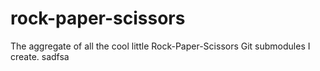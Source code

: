 # rock-paper-scissors
The aggregate of all the cool little Rock-Paper-Scissors Git submodules I create.
sadfsa
